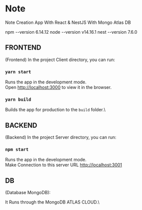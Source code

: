 # Note

Note Creation App With React & NestJS With Mongo Atlas DB

npm --version
6.14.12
node --version
v14.16.1
nest --version
7.6.0

## FRONTEND

(Frontend) In the project Client directory, you can run:

### `yarn start`

Runs the app in the development mode.\
Open [http://localhost:3000](http://localhost:3000) to view it in the browser.

### `yarn build`

Builds the app for production to the `build` folder.\


## BACKEND

(Backend) In the project Server directory, you can run:

### `npm start`

Runs the app in the development mode.\
 Make Connection to this server URL [http://localhost:3001](http://localhost:3001) 

## DB

(Database MongoDB):

It Runs through the MongoDB ATLAS CLOUD.\
